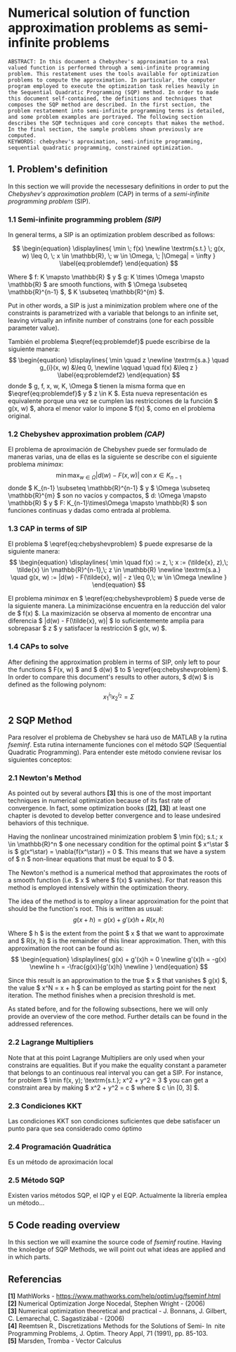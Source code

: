[//]: # (https://www.overleaf.com/learn/latex/Spacing_in_math_mode)
[//]: # (https://tex.stackexchange.com/questions/235382/optimization-formulas-in-latex)
[//]: # (https://math.meta.stackexchange.com/questions/11720/new-line-within-mathjax)
[//]: # (https://en.m.wikibooks.org/wiki/LaTeX/Mathematics  )

# Numerical solution of function approximation problems as semi-infinite problems

``` 
ABSTRACT: In this document a Chebyshev's approximation to a real valued function is performed through a semi-infinite programming problem. This restatement uses the tools available for optimization problems to compute the approximation. In particular, the computer program employed to execute the optimization task relies heavily in the Sequential Quadratic Programming (SQP) method. In order to made this document self-contained, the definitions and techniques that composes the SQP method are described. In the first section, the problem restatement into semi-infinite programming terms is detailed, and some problem examples are portrayed. The following section describes the SQP techniques and core concepts that makes the method. In the final section, the sample problems shown previously are computed.
KEYWORDS: chebyshev's aproximation, semi-infinite programming, sequential quadratic programming, constrained optimization.
```

## 1. Problem's definition
In this section we will provide the necessesary definitions in order to put the _Chebyshev's approximation problem_ (CAP) in terms of a _semi-infinite programming problem_ (SIP).

### 1.1 Semi-infinite programming problem _(SIP)_
In general terms, a SIP is an optimization problem described as follows:

$$
\begin{equation}
\displaylines{
  \min \; f(x) \newline
  \textrm{s.t.} \; g(x, w) \leq 0, \; x \in \mathbb{R}, \; w \in \Omega, \; |\Omega| = \infty 
}
\label{eq:problemdef}
\end{equation}
$$

Where 
  $ f: K \mapsto \mathbb{R} $ y
  $ g: K \times \Omega \mapsto \mathbb{R} $ are smooth functions, 
  with
  $ \Omega \subseteq \mathbb{R}^{n-1} $, 
  $ K \subseteq \mathbb{R}^{m} $.

Put in other words, a SIP is just a minimization problem where one of the constraints is parametrized with a variable that belongs to an infinite set, leaving virtually an infinite number of constrains (one for each possible parameter value).

También el problema $\eqref{eq:problemdef}$ puede escribirse de la siguiente manera:
$$
\begin{equation}
\displaylines{
  \min \quad z \newline
  \textrm{s.a.} \quad g_{i}(x, w) &\leq 0, \newline
  \qquad \quad f(x) &\leq z 
}
\label{eq:problemdef2}
\end{equation}
$$
donde $ g, f, x, w, K, \Omega $ tienen la misma forma que en $\eqref{eq:problemdef}$ y $ z \in K $. Esta nueva representación es equivalente porque una vez se cumplen las restricciones de la función $ g(x, w) $, ahora el menor valor lo impone $ f(x) $, como en el problema original. 

### 1.2 Chebyshev approximation problem _(CAP)_
El problema de aproximación de Chebyshev puede ser formulado de maneras varias, una de ellas es la siguiente se describe con el siguiente problema _minimax_:
$$
\begin{equation}
  \min \max_{w \in \Omega} |d(w) - F(x, w)|
  \;\textrm{con}\; x \in K_{n-1}
  \label{eq:chebyshevproblem}
\end{equation}
$$
donde 
  $ K_{n-1} \subseteq \mathbb{R}^{n-1} $ y 
  $ \Omega \subseteq \mathbb{R}^{m} $ son no vacíos y compactos, 
  $ d: \Omega \mapsto \mathbb{R} $ y 
  $ F: K_{n-1}\times\Omega \mapsto \mathbb{R} $ son funciones continuas y dadas como entrada al problema.

### 1.3 CAP in terms of SIP
El problema $ \eqref{eq:chebyshevproblem} $ puede expresarse de la siguiente manera:
$$
\begin{equation}
\displaylines{
  \min \quad f(x) := z, \; x := (\tilde{x}, z),\; \tilde{x} \in \mathbb{R}^{n-1},\; z \in \mathbb{R} \newline
  \textrm{s.a.} \quad g(x, w) := |d(w) - F(\tilde{x}, w)| - z \leq 0,\; w \in \Omega \newline
}
\end{equation}
$$

El problema _minimax_ en $ \eqref{eq:chebyshevproblem} $ puede verse de la siguiente manera. La minimizaciónse encuentra en la reducción del valor de $ f(x) $. La maximización se observa al momento de encontrar una diferencia $ |d(w) - F(\tilde{x}, w)| $ lo suficientemente amplia para sobrepasar $ z $ y satisfacer la restricción $ g(x, w) $.

### 1.4 CAPs to solve
After defining the approximation problem in terms of SIP, only left to pour the functions $ F(x, w) $ and $ d(w) $ to $ \eqref{eq:chebyshevproblem} $. In order to compare this document's results to other autors, $ d(w) $ is defined as the following polynom:
$$
\begin{equation}
x_1^{i_1} x_2^{i_2} = \Sigma
\end{equation}
$$

## 2 SQP Method
Para resolver el problema de Chebyshev se hará uso de MATLAB y la rutina _fseminf_. Esta rutina internamente funciones con el método SQP (Sequential Quadratic Programming). Para entender este método conviene revisar los siguientes conceptos:

### 2.1 Newton's Method
As pointed out by several authors **[3]** this is one of the most important techniques in numerical optimization because of its fast rate of convergence. In fact, some optimization books (**[2]**, **[3]**) at least one chapter is devoted to develop better convergence and to lease undesired behaviors of this technique.

Having the nonlinear uncostrained minimization problem $ \min f(x)\; s.t.\; x \in \mathbb{R}^n $ one necessary condition for the optimal point $ x^\star $ is $ g(x^\star) = \nabla{f(x^\star)} = 0 $. This means that we have a system of $ n $ non-linear equations that must be equal to $ 0 $.

The Newton's method is a numerical method that approximates the roots of a smooth function (i.e. $ x $ where $ f(x) $ vanishes). For that reason this method is employed intensively within the optimization theory.

The idea of the method is to employ a linear approximation for the point that should be the function's root. This is written as usual:
$$
\begin{equation}
g(x + h) = g(x) + g'(x)h + R(x, h)
\end{equation}
$$

Where $ h $ is the extent from the point $ x $ that we want to approximate and $ R(x, h) $ is the remainder of this linear approximation. Then, with this approximation the root can be found as:
$$
\begin{equation}
\displaylines{
  g(x) + g'(x)h = 0 \newline
  g'(x)h = -g(x) \newline
  h = -\frac{g(x)}{g'(x)h} \newline
}
\end{equation}
$$

Since this result is an approximation to the true $ x $ that vanishes $ g(x) $, the value $ x^N = x + h $ can be employed as starting point for the next iteration. The method finishes when a precision threshold is met.

As stated before, and for the following subsections, here we will only provide an overview of the core method. Further details can be found in the addressed references.

### 2.2 Lagrange Multipliers
Note that at this point Lagrange Multipliers are only used when your constrains are equalities. But if you make the equality constant a parameter that belongs to an continuous real interval you can get a SIP. For instance, for problem $ \min f(x, y)\; \textrm{s.t.}\; x^2 + y^2 = 3 $ you can get a constraint area by making $ x^2 + y^2 = c $ where $ c \in [0, 3] $.

### 2.3 Condiciones KKT
Las condiciones KKT son condiciones suficientes que debe satisfacer un punto para que sea considerado como óptimo

### 2.4 Programación Quadrática
Es un método de aproximación local

### 2.5 Método SQP
Existen varios métodos SQP, el IQP y el EQP. Actualmente la librería emplea un método...

## 5 Code reading overview
In this section we will examine the source code of _fseminf_ routine. Having the 
knoledge of SQP Methods, we will point out what ideas are applied and in which 
parts.




## Referencias
**[1]** MathWorks - https://www.mathworks.com/help/optim/ug/fseminf.html    
**[2]** Numerical Optimization Jorge Nocedal, Stephen Wright - (2006)    
**[3]** Numerical optimization theoretical and practical - J. Bonnans, J. Gilbert, C. Lemarechal, C. Sagastizábal - (2006)   
**[4]** Reemtsen R., Discretizations Methods for the Solutions of Semi-
In nite Programming Problems, J. Optim. Theory Appl, 71 (1991),
pp. 85-103.    
**[5]** Marsden, Tromba - Vector Calculus
